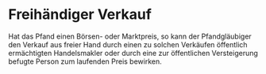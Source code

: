 # Freihändiger Verkauf

Hat das Pfand einen Börsen\- oder Marktpreis, so kann der Pfandgläubiger den Verkauf aus freier Hand durch einen zu solchen Verkäufen öffentlich ermächtigten Handelsmakler oder durch eine zur öffentlichen Versteigerung befugte Person zum laufenden Preis bewirken. 

